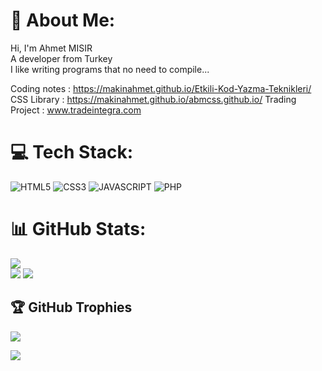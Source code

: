 # 💫 About Me:
Hi, I'm Ahmet MISIR<br>
A developer from Turkey<br>
I like writing programs that no need to compile...

Coding notes : https://makinahmet.github.io/Etkili-Kod-Yazma-Teknikleri/<br />
CSS Library : https://makinahmet.github.io/abmcss.github.io/
Trading Project : www.tradeintegra.com

# 💻 Tech Stack:
![HTML5](https://img.shields.io/badge/html5-%23E34F26.svg?style=for-the-badge&logo=html5&logoColor=white)
![CSS3](https://img.shields.io/badge/css3-%231572B6.svg?style=for-the-badge&logo=css3&logoColor=white)
![JAVASCRIPT](https://shields.io/badge/JavaScript-F7DF1E?style=for-the-badge&logo=JavaScript&logoColor=black)
![PHP](https://img.shields.io/badge/PHP-777BB4?style=for-the-badge&logo=php&logoColor=white)


# 📊 GitHub Stats:
![](https://github-readme-stats.vercel.app/api?username=makinahmet&theme=merko&hide_border=false&include_all_commits=false&count_private=false)<br/>
![](https://github-readme-streak-stats.herokuapp.com/?user=makinahmet&theme=merko&hide_border=false)
![](https://github-readme-stats.vercel.app/api/top-langs/?username=makinahmet&theme=merko&hide_border=false&include_all_commits=false&count_private=false&layout=compact)<br/>


## 🏆 GitHub Trophies
![](https://github-profile-trophy.vercel.app/?username=makinahmet&theme=radical&no-frame=false&no-bg=true&margin-w=4)

[![](https://visitcount.itsvg.in/api?id=makinahmet&icon=0&color=0)](https://visitcount.itsvg.in)


